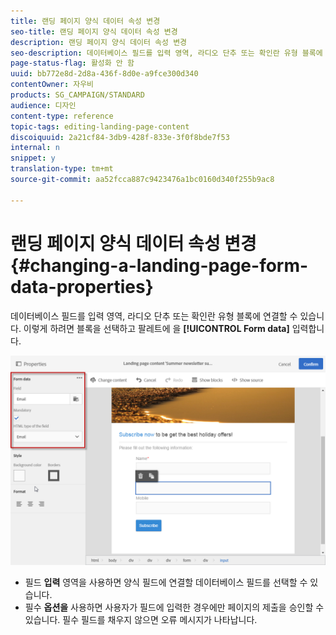 ```yaml
---
title: 랜딩 페이지 양식 데이터 속성 변경
seo-title: 랜딩 페이지 양식 데이터 속성 변경
description: 랜딩 페이지 양식 데이터 속성 변경
seo-description: 데이터베이스 필드를 입력 영역, 라디오 단추 또는 확인란 유형 블록에 연결하는 방법을 알아봅니다.
page-status-flag: 활성화 안 함
uuid: bb772e8d-2d8a-436f-8d0e-a9fce300d340
contentOwner: 자우비
products: SG_CAMPAIGN/STANDARD
audience: 디자인
content-type: reference
topic-tags: editing-landing-page-content
discoiquuid: 2a21cf84-3db9-428f-833e-3f0f8bde7f53
internal: n
snippet: y
translation-type: tm+mt
source-git-commit: aa52fcca887c9423476a1bc0160d340f255b9ac8

---
```



# 랜딩 페이지 양식 데이터 속성 변경{#changing-a-landing-page-form-data-properties}

데이터베이스 필드를 입력 영역, 라디오 단추 또는 확인란 유형 블록에 연결할 수 있습니다. 이렇게 하려면 블록을 선택하고 팔레트에 을 **[!UICONTROL Form data]** 입력합니다.

![](assets/delivery_content_9.png)

* 필드 **입력** 영역을 사용하면 양식 필드에 연결할 데이터베이스 필드를 선택할 수 있습니다.
* 필수 **옵션을** 사용하면 사용자가 필드에 입력한 경우에만 페이지의 제출을 승인할 수 있습니다. 필수 필드를 채우지 않으면 오류 메시지가 나타납니다.

